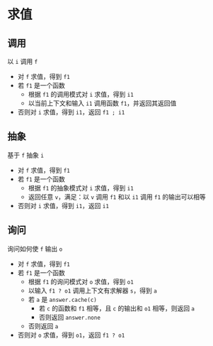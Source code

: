 # 求值

## 调用

以 `i` 调用 `f`

- 对 `f` 求值，得到 `f1`
- 若 `f1` 是一个函数
  - 根据 `f1` 的调用模式对 `i` 求值，得到 `i1`
  - 以当前上下文和输入 `i1` 调用函数 `f1`，并返回其返回值
- 否则对 `i` 求值，得到 `i1`，返回 `f1 ; i1`

## 抽象

基于 `f` 抽象 `i`

- 对 `f` 求值，得到 `f1`
- 若 `f1` 是一个函数
  - 根据 `f1` 的抽象模式对 `i` 求值，得到 `i1`
  - 返回任意 `v`，满足：以 `v` 调用 `f1` 和以 `i1` 调用 `f1` 的输出可以相等
- 否则对 `i` 求值，得到 `i1`，返回 `i1`

## 询问

询问如何使 `f` 输出 `o`

- 对 `f` 求值，得到 `f1`
- 若 `f1` 是一个函数
  - 根据 `f1` 的询问模式对 `o` 求值，得到 `o1`
  - 以输入 `f1 ? o1` 调用上下文有求解器 `s`，得到 `a`
  - 若 `a` 是 `answer.cache(c)`
    - 若 `c` 的函数和 `f1` 相等，且 `c` 的输出和 `o1` 相等，则返回 `a`
    - 否则返回 `answer.none`
  - 否则返回 `a`
- 否则对 `o` 求值，得到 `o1`，返回 `f1 ? o1`
